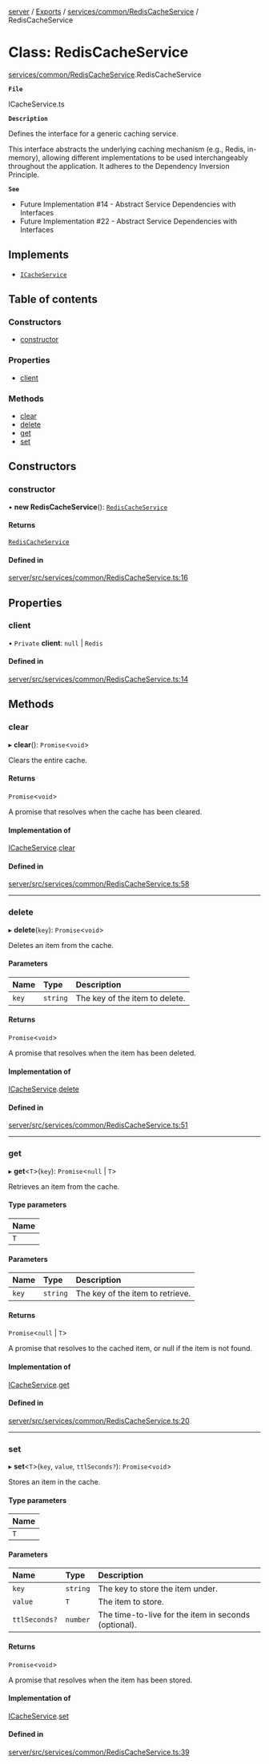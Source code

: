 [server](../README.md) / [Exports](../modules.md) / [services/common/RedisCacheService](../modules/services_common_RedisCacheService.md) / RedisCacheService

# Class: RedisCacheService

[services/common/RedisCacheService](../modules/services_common_RedisCacheService.md).RedisCacheService

**`File`**

ICacheService.ts

**`Description`**

Defines the interface for a generic caching service.

This interface abstracts the underlying caching mechanism (e.g., Redis, in-memory),
allowing different implementations to be used interchangeably throughout the application.
It adheres to the Dependency Inversion Principle.

**`See`**

 - Future Implementation #14 - Abstract Service Dependencies with Interfaces
 - Future Implementation #22 - Abstract Service Dependencies with Interfaces

## Implements

- [`ICacheService`](../interfaces/services_common_ICacheService.ICacheService.md)

## Table of contents

### Constructors

- [constructor](services_common_RedisCacheService.RedisCacheService.md#constructor)

### Properties

- [client](services_common_RedisCacheService.RedisCacheService.md#client)

### Methods

- [clear](services_common_RedisCacheService.RedisCacheService.md#clear)
- [delete](services_common_RedisCacheService.RedisCacheService.md#delete)
- [get](services_common_RedisCacheService.RedisCacheService.md#get)
- [set](services_common_RedisCacheService.RedisCacheService.md#set)

## Constructors

### constructor

• **new RedisCacheService**(): [`RedisCacheService`](services_common_RedisCacheService.RedisCacheService.md)

#### Returns

[`RedisCacheService`](services_common_RedisCacheService.RedisCacheService.md)

#### Defined in

[server/src/services/common/RedisCacheService.ts:16](https://github.com/niklas-joh/french-learning-platform/blob/f88c80a984d39a715bd427891d156cc94cff3831/server/src/services/common/RedisCacheService.ts#L16)

## Properties

### client

• `Private` **client**: ``null`` \| `Redis`

#### Defined in

[server/src/services/common/RedisCacheService.ts:14](https://github.com/niklas-joh/french-learning-platform/blob/f88c80a984d39a715bd427891d156cc94cff3831/server/src/services/common/RedisCacheService.ts#L14)

## Methods

### clear

▸ **clear**(): `Promise`\<`void`\>

Clears the entire cache.

#### Returns

`Promise`\<`void`\>

A promise that resolves when the cache has been cleared.

#### Implementation of

[ICacheService](../interfaces/services_common_ICacheService.ICacheService.md).[clear](../interfaces/services_common_ICacheService.ICacheService.md#clear)

#### Defined in

[server/src/services/common/RedisCacheService.ts:58](https://github.com/niklas-joh/french-learning-platform/blob/f88c80a984d39a715bd427891d156cc94cff3831/server/src/services/common/RedisCacheService.ts#L58)

___

### delete

▸ **delete**(`key`): `Promise`\<`void`\>

Deletes an item from the cache.

#### Parameters

| Name | Type | Description |
| :------ | :------ | :------ |
| `key` | `string` | The key of the item to delete. |

#### Returns

`Promise`\<`void`\>

A promise that resolves when the item has been deleted.

#### Implementation of

[ICacheService](../interfaces/services_common_ICacheService.ICacheService.md).[delete](../interfaces/services_common_ICacheService.ICacheService.md#delete)

#### Defined in

[server/src/services/common/RedisCacheService.ts:51](https://github.com/niklas-joh/french-learning-platform/blob/f88c80a984d39a715bd427891d156cc94cff3831/server/src/services/common/RedisCacheService.ts#L51)

___

### get

▸ **get**\<`T`\>(`key`): `Promise`\<``null`` \| `T`\>

Retrieves an item from the cache.

#### Type parameters

| Name |
| :------ |
| `T` |

#### Parameters

| Name | Type | Description |
| :------ | :------ | :------ |
| `key` | `string` | The key of the item to retrieve. |

#### Returns

`Promise`\<``null`` \| `T`\>

A promise that resolves to the cached item, or null if the item is not found.

#### Implementation of

[ICacheService](../interfaces/services_common_ICacheService.ICacheService.md).[get](../interfaces/services_common_ICacheService.ICacheService.md#get)

#### Defined in

[server/src/services/common/RedisCacheService.ts:20](https://github.com/niklas-joh/french-learning-platform/blob/f88c80a984d39a715bd427891d156cc94cff3831/server/src/services/common/RedisCacheService.ts#L20)

___

### set

▸ **set**\<`T`\>(`key`, `value`, `ttlSeconds?`): `Promise`\<`void`\>

Stores an item in the cache.

#### Type parameters

| Name |
| :------ |
| `T` |

#### Parameters

| Name | Type | Description |
| :------ | :------ | :------ |
| `key` | `string` | The key to store the item under. |
| `value` | `T` | The item to store. |
| `ttlSeconds?` | `number` | The time-to-live for the item in seconds (optional). |

#### Returns

`Promise`\<`void`\>

A promise that resolves when the item has been stored.

#### Implementation of

[ICacheService](../interfaces/services_common_ICacheService.ICacheService.md).[set](../interfaces/services_common_ICacheService.ICacheService.md#set)

#### Defined in

[server/src/services/common/RedisCacheService.ts:39](https://github.com/niklas-joh/french-learning-platform/blob/f88c80a984d39a715bd427891d156cc94cff3831/server/src/services/common/RedisCacheService.ts#L39)
